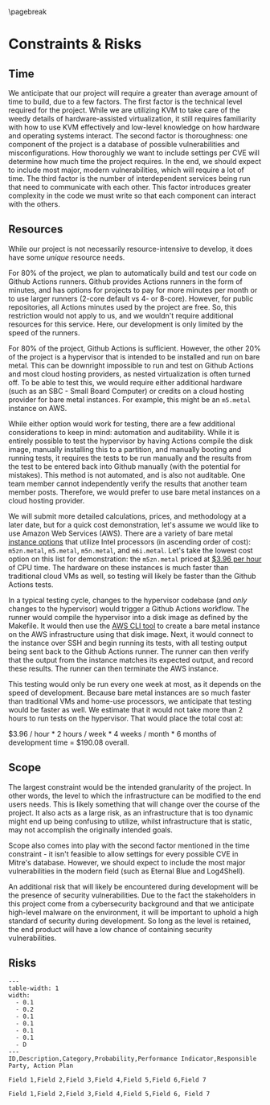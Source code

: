 \pagebreak

# Constraints & Risks

## Time

We anticipate that our project will require a greater than average amount of time to build, due to a few factors. The first factor is the technical level required for the project. While we are utilizing KVM to take care of the weedy details of hardware-assisted virtualization, it still requires familiarity with how to use KVM effectively and low-level knowledge on how hardware and operating systems interact. The second factor is thoroughness: one component of the project is a database of possible vulnerabilities and misconfigurations. How thoroughly we want to include settings per CVE will determine how much time the project requires. In the end, we should expect to include most major, modern vulnerabilities, which will require a lot of time. The third factor is the number of interdependent services being run that need to communicate with each other. This factor introduces greater complexity in the code we must write so that each component can interact with the others.

## Resources

While our project is not necessarily resource-intensive to develop, it does have some *unique* resource needs. 

For 80% of the project, we plan to automatically build and test our code on Github Actions runners. Github provides Actions runners in the form of minutes, and has options for projects to pay for more minutes per month or to use larger runners (2-core default vs 4- or 8-core). However, for public repositories, all Actions minutes used by the project are free. So, this restriction would not apply to us, and we wouldn't require additional resources for this service. Here, our development is only limited by the speed of the runners.

For 80% of the project, Github Actions is sufficient. However, the other 20% of the project is a hypervisor that is intended to be installed and run on bare metal. This can be downright impossible to run and test on Github Actions and most cloud hosting providers, as nested virtualization is often turned off. To be able to test this, we would require either additional hardware (such as an SBC - Small Board Computer) or credits on a cloud hosting provider for bare metal instances. For example, this might be an `m5.metal` instance on AWS.

While either option would work for testing, there are a few additional considerations to keep in mind: automation and auditability. While it is entirely possible to test the hypervisor by having Actions compile the disk image, manually installing this to a partition, and manually booting and running tests, it requires the tests to be run manually and the results from the test to be entered back into Github manually (with the potential for mistakes). This method is not automated, and is also not auditable. One team member cannot independently verify the results that another team member posts. Therefore, we would prefer to use bare metal instances on a cloud hosting provider.

We will submit more detailed calculations, prices, and methodology at a later date, but for a quick cost demonstration, let's assume we would like to use Amazon Web Services (AWS). There are a variety of bare metal [instance options](https://aws.amazon.com/ec2/instance-types/) that utilize Intel processors (in ascending order of cost): `m5zn.metal`, `m5.metal`, `m5n.metal`, and `m6i.metal`. Let's take the lowest cost option on this list for demonstration: the `m5zn.metal` priced at [$3.96 per hour](https://aws.amazon.com/ec2/pricing/on-demand/) of CPU time. The hardware on these instances is much faster than traditional cloud VMs as well, so testing will likely be faster than the Github Actions tests.

In a typical testing cycle, changes to the hypervisor codebase (and *only* changes to the hypervisor) would trigger a Github Actions workflow. The runner would compile the hypervisor into a disk image as defined by the Makefile. It would then use the [AWS CLI tool](https://github.com/marketplace/actions/configure-aws-credentials-action-for-github-actions) to create a bare metal instance on the AWS infrastructure using that disk image. Next, it would connect to the instance over SSH and begin running its tests, with all testing output being sent back to the Github Actions runner. The runner can then verify that the output from the instance matches its expected output, and record these results. The runner can then terminate the AWS instance.

This testing would only be run every one week at most, as it depends on the speed of development. Because bare metal instances are so much faster than traditional VMs and home-use processors, we anticipate that testing would be faster as well. We estimate that it would not take more than 2 hours to run tests on the hypervisor. That would place the total cost at:

$3.96 / hour * 2 hours / week * 4 weeks / month * 6 months of development time = $190.08 overall.

## Scope

The largest constraint would be the intended granularity of the project. In other words, the level to which the infrastructure can be modified to the end users needs. This is likely something that will change over the course of the project. It also acts as a large risk, as an infrastructure that is too dynamic might end up being confusing to utilize, whilst infrastructure that is static, may not accomplish the originally intended goals. 

Scope also comes into play with the second factor mentioned in the time constraint - it isn't feasible to allow settings for every possible CVE in Mitre's database. However, we should expect to include the most major vulnerabilities in the modern field (such as Eternal Blue and Log4Shell).

An additional risk that will likely be encountered during development will be the presence of security vulnerabilities. Due to the fact the stakeholders in this project come from a cybersecurity background and that we anticipate high-level malware on the environment, it will be important to uphold a high standard of security during development. So long as the level is retained, the end product will have a low chance of containing security vulnerabilities.

## Risks

```table
---
table-width: 1
width:
  - 0.1
  - 0.2
  - 0.1
  - 0.1
  - 0.1
  - 0.1
  - D
---
ID,Description,Category,Probability,Performance Indicator,Responsible Party, Action Plan

Field 1,Field 2,Field 3,Field 4,Field 5,Field 6,Field 7

Field 1,Field 2,Field 3,Field 4,Field 5,Field 6, Field 7
```
